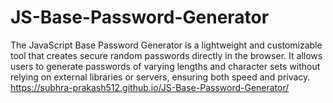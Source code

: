 # JS-Base-Password-Generator
The JavaScript Base Password Generator is a lightweight and customizable tool that creates secure random passwords directly in the browser. It allows users to generate passwords of varying lengths and character sets without relying on external libraries or servers, ensuring both speed and privacy.
https://subhra-prakash512.github.io/JS-Base-Password-Generator/
